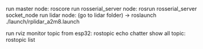 run master node: roscore
run rosserial_server node: rosrun rosserial_server socket_node
run lidar node: (go to lidar folder) -> roslaunch ./launch/rplidar_a2m8.launch

run rviz
monitor topic from esp32: rostopic echo chatter
show all topic: rostopic list
